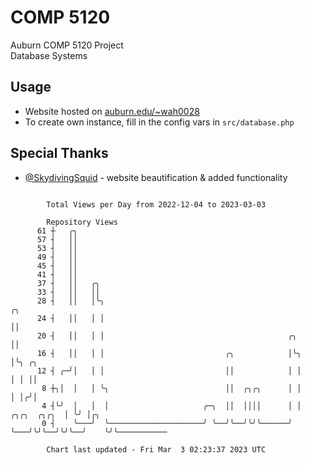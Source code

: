 # COMP 5120
Auburn COMP 5120 Project  
Database Systems

## Usage
- Website hosted on [auburn.edu/~wah0028](https://webhome.auburn.edu/~wah0028/)
- To create own instance, fill in the config vars in `src/database.php`

## Special Thanks
- [@SkydivingSquid](https://github.com/SkydivingSquid) - website beautification & added functionality

```

        Total Views per Day from 2022-12-04 to 2023-03-03

        Repository Views
      61 ┼   ╭╮
      57 ┤   ││
      53 ┤   ││
      49 ┤   ││
      45 ┤   ││
      41 ┤   ││
      37 ┤   ││   ╭╮
      33 ┤   ││   ││
      28 ┤   ││   │╰╮                                                           ╭╮
      24 ┤   ││   │ │                                                           ││
      20 ┤   ││   │ │                                         ╭╮                ││
      16 ┤   ││   │ │                           ╭╮            │╰╮               │╰╮ ╭╮
      12 ┤ ╭─╯│   │ │                           ││            │ │               │ │ ││
       8 ┼╮│  │   │ ╰╮                          ││  ╭╮╭╮      │ │               │ │╭╯│
       4 ┤╰╯  │   │  │                     ╭─╮  ││  ││││      │ │   ╭╮╭╮  ╭╮╭╮  │ ╰╯ │╭╮
       0 ┤    ╰───╯  ╰─────────────────────╯ ╰──╯╰──╯╰╯╰──────╯ ╰───╯╰╯╰──╯╰╯╰──╯    ╰╯╰───────────

        Chart last updated - Fri Mar  3 02:23:37 2023 UTC
        
```
